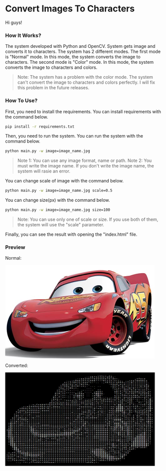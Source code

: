 # Convert Images To Characters

Hi guys!

### How It Works?

The system developed with Python and OpenCV. System gets image and converts it to characters. The system has 2 different modes. The first mode is "Normal" mode. In this mode, the system converts the image to characters. The second mode is "Color" mode. In this mode, the system converts the image to characters and colors.

> Note: The system has a problem with the color mode. The system can't convert the image to characters and colors perfectly. I will fix this problem in the future releases. 

### How To Use?

First, you need to install the requirements. You can install requirements with the command below.

```bash
pip install -r requirements.txt
```

Then, you need to run the system. You can run the system with the command below. 

```bash
python main.py -w image=image_name.jpg
```

> Note 1: You can use any image format, name or path.
> Note 2: You must write the image name. If you don't write the image name, the system will rasie an error.

You can change scale of image with the command below.

```bash
python main.py -w image=image_name.jpg scale=0.5
```

You can change size(px) with the command below.

```bash
python main.py -w image=image_name.jpg size=100
```

> Note: You can use only one of scale or size. If you use both of them, the system will use the "scale" parameter.

Finally, you can see the result with opening the "index.html" file.

### Preview

Normal:

<img style="display:block;" src="https://raw.githubusercontent.com/Floodinatorr/ConvertImageToCharacters/main/normal.jpg" data-canonical-src="https://raw.githubusercontent.com/Floodinatorr/ConvertImageToCharacters/main/normal.jpg" width="480" height="300" />

Converted:

<img style="display:block;" src="https://raw.githubusercontent.com/Floodinatorr/ConvertImageToCharacters/main/final.png" data-canonical-src="https://raw.githubusercontent.com/Floodinatorr/ConvertImageToCharacters/main/final.png" width="480" height="300" />

